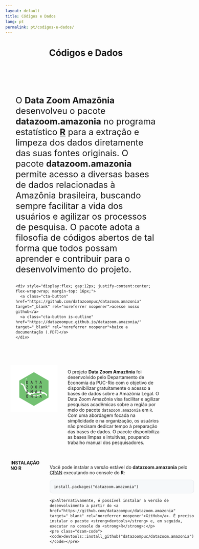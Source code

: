 ```yaml
---
layout: default
title: Códigos e Dados
lang: pt
permalink: pt/codigos-e-dados/
---
```


<header class="entry-header has-text-align-center header-footer-group">
  <div class="entry-header-inner section-inner medium">
    <h1 class="entry-title"><strong>Códigos e Dados</strong></h1>
  </div>
</header>

<!-- HERO -->
<div class="hero hero-docs" style="background-image:url('{{ site.baseurl }}/assets/img/CapaDocumentacao.png'); background-position: 52% 29%; min-height: 500px; display:flex; align-items:center; justify-content:center; padding: 2rem;">
  <div class="hero-content" style="max-width: 840px; background: rgba(255,255,255,0.0);">
    <p style="font-size: 27px;">
      O <strong>Data Zoom Amazônia</strong> desenvolveu o pacote <strong>datazoom.amazonia</strong> no programa estatístico <strong><a href="https://www.r-project.org/" target="_blank" rel="noreferrer noopener">R</a></strong> para a extração e limpeza dos dados diretamente das suas fontes originais. O pacote <strong>datazoom.amazonia</strong> permite acesso a diversas bases de dados relacionadas à Amazônia brasileira, buscando sempre facilitar a vida dos usuários e agilizar os processos de pesquisa. O pacote adota a filosofia de códigos abertos de tal forma que todos possam aprender e contribuir para o desenvolvimento do projeto.
    </p>

    <div style="display:flex; gap:12px; justify-content:center; flex-wrap:wrap; margin-top: 16px;">
      <a class="cta-button" href="https://github.com/datazoompuc/datazoom.amazonia" target="_blank" rel="noreferrer noopener">acesse nosso github</a>
      <a class="cta-button is-outline" href="https://datazoompuc.github.io/datazoom.amazonia/" target="_blank" rel="noreferrer noopener">baixe a documentação (.PDF)</a>
    </div>
  </div>
</div>



<!-- GRID: imagem + descrição -->
<style>
  .dzam-grid{display:grid;grid-template-columns:1fr 2fr;gap:2rem;align-items:start;max-width:1100px;margin:2rem auto;padding:0 1rem}
  @media (max-width: 900px){.dzam-grid{grid-template-columns:1fr}}
  .dzam-figure{margin:0}
  .dzam-figure img{max-width:100%;height:auto;display:block}
  .dzam-title{margin:0}
  .dzam-code{background:#f6f8fa;border:1px solid #e1e4e8;border-radius:8px;padding:12px;overflow:auto}
</style>

<!-- Bloco 1: imagem + descrição -->
<section class="dzam-grid">
  <figure class="dzam-figure">
    <a href="https://github.com/datazoompuc/datazoom.amazonia" target="_blank" rel="noreferrer noopener">
      <img src="https://raw.githubusercontent.com/datazoompuc/datazoom.amazonia/master/logo.png"
           alt="Logotipo do Data Zoom Amazônia" loading="lazy" decoding="async">
    </a>
  </figure>

  <div>
    <p>O projeto <strong>Data Zoom Amazônia</strong> foi desenvolvido pelo Departamento de Economia da PUC-Rio com o objetivo de disponibilizar gratuitamente o acesso a bases de dados sobre a Amazônia Legal. O Data Zoom Amazônia visa facilitar e agilizar pesquisas acadêmicas sobre a região por meio do pacote <code>datazoom.amazonia</code> em <code>R</code>. Com uma abordagem focada na simplicidade e na organização, os usuários não precisam dedicar tempo à preparação das bases de dados. O pacote disponibiliza as bases limpas e intuitivas, poupando trabalho manual dos pesquisadores.</p>
  </div>
</section>

<!-- Bloco 2: título + instruções de instalação -->
<section class="dzam-grid">
  <div>
    <h4 class="dzam-title" id="instalacao-r">INSTALAÇÃO NO R</h4>
  </div>

  <div>
    <p>Você pode instalar a versão estável do <strong>datazoom.amazonia</strong> pelo <a href="https://cran.r-project.org/web/packages/datazoom.amazonia/index.html" target="_blank" rel="noreferrer noopener">CRAN</a> executando no console do <strong>R</strong>:</p>
    <pre class="dzam-code"><code>install.packages("datazoom.amazonia")</code></pre>

    <p>Alternativamente, é possível instalar a versão de desenvolvimento a partir do <a href="https://github.com/datazoompuc/datazoom.amazonia" target="_blank" rel="noreferrer noopener">GitHub</a>. É preciso instalar o pacote <strong>devtools</strong> e, em seguida, executar no console do <strong>R</strong>:</p>
    <pre class="dzam-code"><code>devtools::install_github("datazoompuc/datazoom.amazonia")</code></pre>
  </div>
</section>
